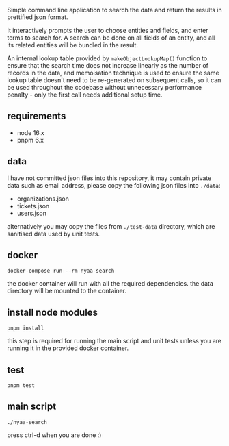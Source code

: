 Simple command line application to search the data and return the results in
prettified json format.

It interactively prompts the user to choose entities and fields, and enter terms to search for.
A search can be done on all fields of an entity, and all its related entities will
be bundled in the result.

An internal lookup table provided by `makeObjectLookupMap()` function to ensure that the
search time does not increase linearly as the number of records in the data, and memoisation
technique is used to ensure the same lookup table doesn't need to be re-generated on
subsequent calls, so it can be used throughout the codebase without unnecessary performance
penalty - only the first call needs additional setup time.

## requirements

- node 16.x
- pnpm 6.x

## data

I have not committed json files into this repository, it may contain private data such as email
address, please copy the following json files into `./data`:

- organizations.json
- tickets.json
- users.json

alternatively you may copy the files from `./test-data` directory, which are sanitised
data used by unit tests.

## docker

    docker-compose run --rm nyaa-search

the docker container will run with all the required dependencies. the data directory
will be mounted to the container.

## install node modules

    pnpm install

this step is required for running the main script and unit tests unless you are running
it in the provided docker container.

## test

    pnpm test

## main script

    ./nyaa-search

press ctrl-d when you are done :)
